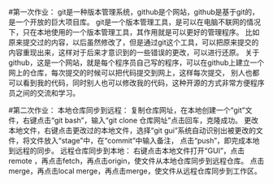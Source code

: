 #第一次作业：
git是一种版本管理系统，github是个网站，github是基于git的，是一个开放的巨大项目库。
git是一个版本管理工具，是可以在电脑不联网的情况下，只在本地使用的一个版本管理工具，其作用就是可以更好的管理程序。
比如原来提交过的内容，以后虽然修改了，但是通过git这个工具，可以把原来提交的内容重现出来，这样对于后来才意识到的一些错误的更改，可以进行还原。
关于github，这是一个网站，就是每个程序员自己写的程序，可以在github上建立一个网上的仓库，每次提交的时候可以把代码提交到网上，这样每次提交，
别人也都可以看到我的代码，同时别人也可以修改我的代码，这种开源的方式非常方便程序员之间的交流和学习。 


#第二次作业：
本地仓库同步到远程：
复制仓库网址，在本地创建一个“git”文件，右键点击“git bash”，输入“git clone 仓库网址”点击回车，克隆成功。
更改本地文件，右键点击更改过的本地文件，选择“git gui”系统自动识别出被更改的文件，将文件放入“stage”中，在“commit”中输入备注，
点击“push”，即完成本地到远程的同步。
远程仓库同步到本地：
右键点击本地文件打开“GUI”，点击remote ，再点击fetch，再点击origin，使文件从本地仓库同步到远程仓库。
点击merge，再点击local merge，再点击merge，使文件从远程仓库同步到工作区。
